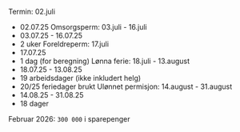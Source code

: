 Termin: 02.juli 
- 02.07.25 
Omsorgsperm: 03.juli - 16.juli 
- 03.07.25 - 16.07.25
- 2 uker 
Foreldreperm: 17.juli
- 17.07.25
- 1 dag (for beregning)
Lønna ferie: 18.juli - 13.august
- 18.07.25 - 13.08.25
- 19 arbeidsdager (ikke inkludert helg)
- 20/25 feriedager brukt
Ulønnet permisjon: 14.august - 31.august
- 14.08.25 - 31.08.25
- 18 dager 

Februar 2026: `300 000` i sparepenger
